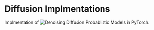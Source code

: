 # Diffusion Implmentations

Implmentation of ![Denoising Diffusion Probablistic Models](https://arxiv.org/pdf/2006.11239) in PyTorch. 
